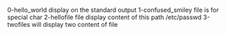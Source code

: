 0-hello_world display on the standard output
1-confused_smiley file is for special char
2-hellofile file display content of this path /etc/passwd
3-twofiles will display two content of file
